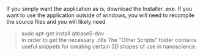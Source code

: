 If you simply want the application as is, download the Installer .exe. If you want to use the application outside of windows, 
you will need to recompile the source files and you will likely need 
>sudo apt-get install qtbase5-dev  
in order to get the necessary .dlls
The "Other Scripts" folder contains useful snippets for creating certain 3D shapes of use in nanoscience.

